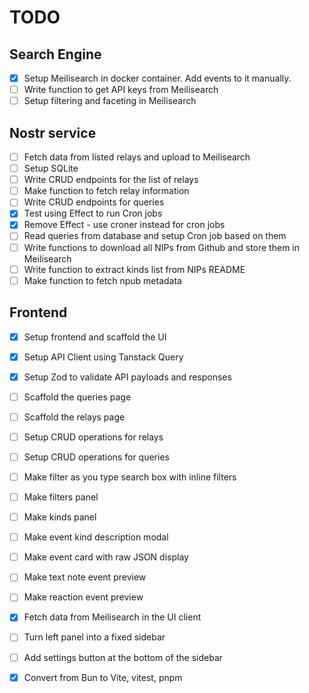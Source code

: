 # TODO

## Search Engine
- [x] Setup Meilisearch in docker container. Add events to it manually.
- [ ] Write function to get API keys from Meilisearch
- [ ] Setup filtering and faceting in Meilisearch

## Nostr service
- [ ] Fetch data from listed relays and upload to Meilisearch
- [ ] Setup SQLite
- [ ] Write CRUD endpoints for the list of relays
- [ ] Make function to fetch relay information
- [ ] Write CRUD endpoints for queries
- [x] Test using Effect to run Cron jobs
- [x] Remove Effect - use croner instead for cron jobs
- [ ] Read queries from database and setup Cron job based on them
- [ ] Write functions to download all NIPs from Github and store them in Meilisearch
- [ ] Write function to extract kinds list from NIPs README
- [ ] Make function to fetch npub metadata

## Frontend
- [x] Setup frontend and scaffold the UI
- [x] Setup API Client using Tanstack Query 
- [x] Setup Zod to validate API payloads and responses
- [ ] Scaffold the queries page
- [ ] Scaffold the relays page
- [ ] Setup CRUD operations for relays
- [ ] Setup CRUD operations for queries
- [ ] Make filter as you type search box with inline filters
- [ ] Make filters panel
- [ ] Make kinds panel
- [ ] Make event kind description modal
- [ ] Make event card with raw JSON display
- [ ] Make text note event preview
- [ ] Make reaction event preview
- [x] Fetch data from Meilisearch in the UI client
- [ ] Turn left panel into a fixed sidebar
- [ ] Add settings button at the bottom of the sidebar
- [x] Convert from Bun to Vite, vitest, pnpm

